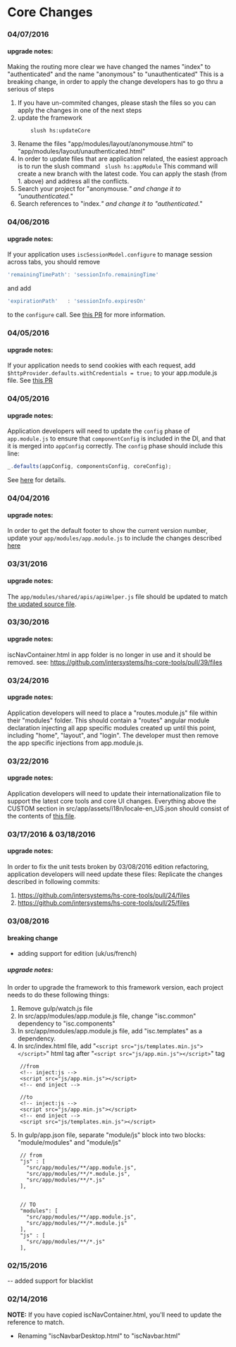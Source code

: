 
# Core Changes
### 04/07/2016
#### upgrade notes:
Making the routing more clear we have changed the names "index" to "authenticated" and the name "anonymous" to "unauthenticated"
This is a breaking change, in order to apply the change developers has to go thru a serious of steps
1. If you have un-commited changes, please stash the files so you can apply the changes in one of the next steps
2. update the framework
   ``` command line
       slush hs:updateCore
   ```
3. Rename the files "app/modules/layout/anonymouse.html"  to "app/modules/layout/unauthenticated.html"
4. In order to update files that are application related, the easiest approach is to run the slush command
   ``` slush hs:appModule```
   This command will create a new branch with the latest code. You can apply the stash (from 1. above) and address
   all the conflicts.
5. Search your project for "anonymouse.*" and change it to "unauthenticated.*"
6. Search references to "index.*" and change it to "authenticated.*"

### 04/06/2016
#### upgrade notes:
If your application uses `iscSessionModel.configure` to manage session across tabs, you should remove
``` javascript
'remainingTimePath': 'sessionInfo.remainingTime'
```
and add
``` javascript
'expirationPath'   : 'sessionInfo.expiresOn'
```
to the `configure` call. See [this PR](https://github.com/intersystems/hs-core-tools/pull/55) for more information.

### 04/05/2016
#### upgrade notes:
If your application needs to send cookies with each request, add ```$httpProvider.defaults.withCredentials = true;``` to your app.module.js file. See [this PR](https://github.com/intersystems/hs-core-tools/pull/52/files)

### 04/05/2016
#### upgrade notes:
Application developers will need to update the `config` phase of `app.module.js` to ensure that `componentConfig` is included in the DI, and that it is merged into `appConfig` correctly. The `config` phase should include this line:
``` javascript
_.defaults(appConfig, componentsConfig, coreConfig);
```
See [here](https://github.com/intersystems/hs-core-tools/pull/50/files) for details. 

### 04/04/2016
#### upgrade notes:
In order to get the default footer to show the current version number, update your `app/modules/app.module.js` to include the changes described [here](https://github.com/intersystems/hs-core-tools/pull/48/files)

### 03/31/2016
#### upgrade notes:
The `app/modules/shared/apis/apiHelper.js` file should be updated to match [the updated source file](https://github.com/intersystems/hs-core-tools/pull/43/files).

### 03/30/2016
#### upgrade notes:
iscNavContainer.html in app folder is no longer in use and it should be removed.
see: https://github.com/intersystems/hs-core-tools/pull/39/files


### 03/24/2016
#### upgrade notes:
Application developers will need to place a "routes.module.js" file within their "modules" folder. This should contain a "routes" angular module declaration injecting all app specific modules created up until this point, including "home", "layout", and "login". The developer must then remove the app specific injections from app.module.js.

### 03/22/2016
#### upgrade notes:
Application developers will need to update their internationalization file to support the latest core tools and core UI changes. Everything above the CUSTOM section in src/app/assets/i18n/locale-en_US.json should consist of the contents of [this file](https://github.com/intersystems/hs-core-tools/blob/master/templates/appModule/src/app/assets/i18n/locale-en_US.json).

### 03/17/2016 & 03/18/2016
#### upgrade notes:
In order to fix the unit tests broken by 03/08/2016 edition refactoring, application developers will need update these files:
Replicate the changes described in following commits:
1. https://github.com/intersystems/hs-core-tools/pull/24/files
2. https://github.com/intersystems/hs-core-tools/pull/25/files


### 03/08/2016
#### breaking change
* adding support for edition (uk/us/french)

##### upgrade notes:
In order to upgrade the framework to this framework version, each project needs to do these following things:

1. Remove gulp/watch.js file
2. In src/app/modules/app.module.js file, change "isc.common" dependency to "isc.components"
3. In src/app/modules/app.module.js file, add "isc.templates" as a dependency. 
4. In src/index.html file, add "```<script src="js/templates.min.js"></script>```" html tag after "```<script src="js/app.min.js"></script>```" tag

```   
    //from
    <!-- inject:js -->
    <script src="js/app.min.js"></script>
    <!-- end inject -->
    
    //to    
    <!-- inject:js -->
    <script src="js/app.min.js"></script>
    <!-- end inject -->
    <script src="js/templates.min.js"></script>
```
    
5. In gulp/app.json file, separate "module/js" block into two blocks: "module/modules" and "module/js"

```
    // from
    "js" : [    
      "src/app/modules/**/app.module.js",
      "src/app/modules/**/*.module.js",
      "src/app/modules/**/*.js"
    ],    


    // TO
    "modules": [
      "src/app/modules/**/app.module.js",
      "src/app/modules/**/*.module.js"
    ],
    "js" : [
      "src/app/modules/**/*.js"
    ],
```

### 02/15/2016
-- added support for blacklist

### 02/14/2016
**NOTE:** If you have copied iscNavContainer.html, you'll need to update the reference to match. 

* Renaming "iscNavbarDesktop.html" to "iscNavbar.html"

